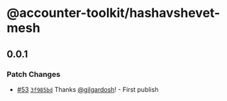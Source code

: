 # @accounter-toolkit/hashavshevet-mesh

## 0.0.1

### Patch Changes

- [#53](https://github.com/gilgardosh/accounter-toolkit/pull/53) [`3f985bd`](https://github.com/gilgardosh/accounter-toolkit/commit/3f985bd5c79af3bb68d6b66c71862ffc60b47329) Thanks [@gilgardosh](https://github.com/gilgardosh)! - First publish
